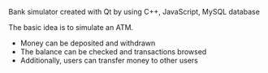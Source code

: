 Bank simulator created with Qt by using C++, JavaScript, MySQL database

The basic idea is to simulate an ATM.
- Money can be deposited and withdrawn 
- The balance can be checked and transactions browsed
- Additionally, users can transfer money to other users 





